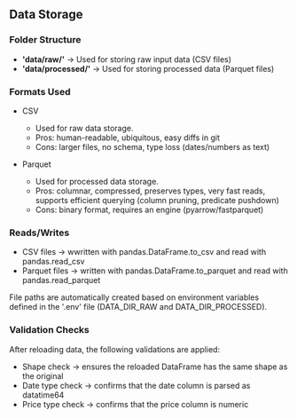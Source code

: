 
## Data Storage 

### Folder Structure 

- **'data/raw/'** → Used for storing raw input data (CSV files) 
- **'data/processed/'** → Used for storing processed data (Parquet files) 

### Formats Used 

- CSV 
    - Used for raw data storage. 
    - Pros: human-readable, ubiquitous, easy diffs in git  
    - Cons: larger files, no schema, type loss (dates/numbers as text)

- Parquet 
    - Used for processed data storage. 
    - Pros: columnar, compressed, preserves types, very fast reads, supports efficient querying 
    (column pruning, predicate pushdown)
    - Cons: binary format, requires an engine (pyarrow/fastparquet)

### Reads/Writes 

- CSV files → wwritten with pandas.DataFrame.to_csv and read with pandas.read_csv 
- Parquet files → written with pandas.DataFrame.to_parquet and read with pandas.read_parquet 

File paths are automatically created based on environment variables defined in the '.env' file 
(DATA_DIR_RAW and DATA_DIR_PROCESSED). 

### Validation Checks 

After reloading data, the following validations are applied: 
- Shape check → ensures the reloaded DataFrame has the same shape as the original 
- Date type check → confirms that the date column is parsed as datatime64 
- Price type check → confirms that the price column is numeric 
